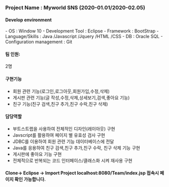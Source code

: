 <h3>Project Name : Myworld SNS (2020-01.01/2020-02.05)</h3>
<h4>Develop environment</h4>
- OS : Window 10
- Development Tool : Eclipse 
- Framework : BootStrap
- Language/Skills : Java /Javascript /Jquery /HTML /CSS
- DB : Oracle SQL
- Configuration management : Git

<h4>팀 인원:</h4> 2명

<h4>구현기능</h4>

- 회원 관련 기능(로그인,로그아웃,회원가입,수정,삭제)
- 게시판 관련 기능(글 작성,수정,삭제,상세보기,검색,좋아요 기능)
- 친구 기능(친구 검색,친구 추가,친구 수락,친구 삭제)


<h4>담당역할 </h4>

- 부트스트랩을 사용하여 전체적인 디자인(레이아웃) 구현
- Javscript를 활용하여 페이지 별 유효성 검사 구현
- JDBC를 이용하여 회원 관련 기능 데이터베이스에 전달
- Java를 응용하여 친구 검색,친구 추가,친구 수락, 친구 삭제 기능 구현
- 게시판에 좋아요 기능 구현
- 전체적으로 반복되는 코드 인터페이스/클래스화 시켜 재사용 구현

<h4>Clone-> Eclipse -> Import Project
localhost:8080/Team/index.jsp 접속시 페이지 확인 가능합니다.</h4>

